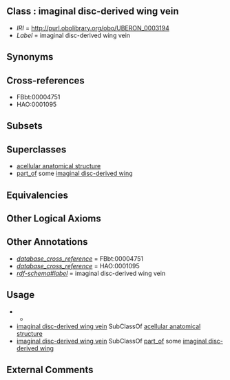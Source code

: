 
## Class : imaginal disc-derived wing vein

 * *IRI* = http://purl.obolibrary.org/obo/UBERON_0003194
 * *Label* = imaginal disc-derived wing vein

## Synonyms


## Cross-references

 * FBbt:00004751
 * HAO:0001095

## Subsets


## Superclasses

 * [acellular anatomical structure](../../UBERON/76/UBERON_0000476.md)
 * [part_of](../../BFO/50/BFO_0000050.md) some [imaginal disc-derived wing](../../UBERON/84/UBERON_0000984.md)

## Equivalencies


## Other Logical Axioms


## Other Annotations

 * *[database_cross_reference](../../ef/oboInOwl#hasDbXref.md)* = FBbt:00004751
 * *[database_cross_reference](../../ef/oboInOwl#hasDbXref.md)* = HAO:0001095
 * *[rdf-schema#label](../../el/rdf-schema#label.md)* = imaginal disc-derived wing vein

## Usage

 * -
 * [imaginal disc-derived wing vein](../../UBERON/94/UBERON_0003194.md) SubClassOf [acellular anatomical structure](../../UBERON/76/UBERON_0000476.md)
 * [imaginal disc-derived wing vein](../../UBERON/94/UBERON_0003194.md) SubClassOf [part_of](../../BFO/50/BFO_0000050.md) some [imaginal disc-derived wing](../../UBERON/84/UBERON_0000984.md)

## External Comments

